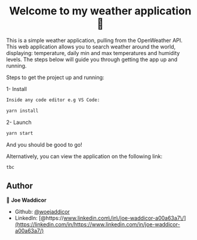 <h1 align="center">Welcome to my weather application 👋</h1>

<p>This is a simple weather application, pulling from the OpenWeather API. This web application allows you to search weather around the world, displaying: temperature, daily min and max temperatures and humidity levels. The steps below will guide you through getting the app up and running.
</p>

Steps to get the project up and running:

1- Install

```sh
Inside any code editor e.g VS Code:

yarn install
```

2- Launch

```sh
yarn start
```

And you should be good to go!

Alternatively, you can view the application on the following link:

```sh
tbc
```

## Author

👤 **Joe Waddicor**

- Github: [@woejaddicor](https://github.com/woejaddicor)
- LinkedIn: [@https:\/\/www.linkedin.com\/in\/joe-waddicor-a00a63a7\/](https://linkedin.com/in/https://www.linkedin.com/in/joe-waddicor-a00a63a7/)

